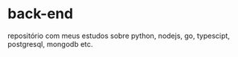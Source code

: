 # back-end
 repositório com meus estudos sobre python, nodejs, go, typescipt, postgresql, mongodb etc.
